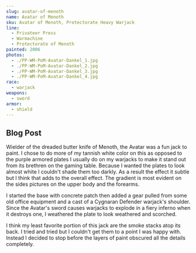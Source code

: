 ```yaml
---
slug: avatar-of-menoth
name: Avatar of Menoth
sku: Avatar of Menoth, Protectorate Heavy Warjack
line:
  - Privateer Press
  - Warmachine
  - Protectorate of Menoth
painted: 2006
photos:
  - ./PP-WM-PoM-Avatar-Dankel_1.jpg
  - ./PP-WM-PoM-Avatar-Dankel_2.jpg
  - ./PP-WM-PoM-Avatar-Dankel_3.jpg
  - ./PP-WM-PoM-Avatar-Dankel_4.jpg
race:
  - warjack
weapons:
  - sword
armor:
  - shield
---
```


## Blog Post

Wielder of the dreaded butter knife of Menoth, the Avatar was a fun jack to paint. I chose to do more of my tannish white color on this as opposed to the purple armored plates I usually do on my warjacks to make it stand out from its brethren on the gaming table. Because I wanted the plates to look almost white I couldn't shade them too darkly. As a result the effect it subtle but I think that adds to the overall effect. The gradient is most evident on the sides pictures on the upper body and the forearms.

I started the base with concrete patch then added a gear pulled from some old office equipment and a cast of a Cygnaran Defender warjack's shoulder. Since the Avatar's sword causes warjacks to explode in a fiery inferno when it destroys one, I weathered the plate to look weathered and scorched.

I think my least favorite portion of this jack are the smoke stacks atop its back. I tried and tried but I couldn't get them to a point I was happy with. Instead I decided to stop before the layers of paint obscured all the details completely.
